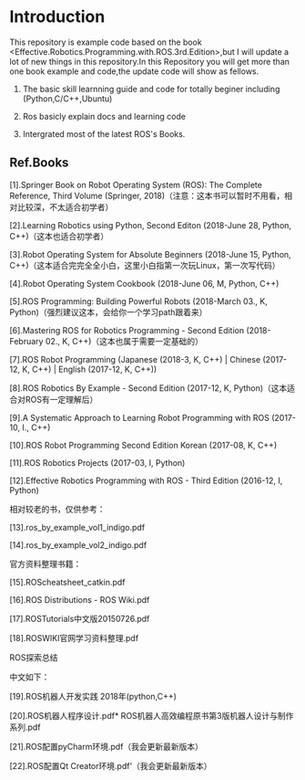 # Introduction


This repository is example code based on the book <Effective.Robotics.Programming.with.ROS.3rd.Edition>,but I will update a lot of new things in this repository.In this Repository you will get more than one book example and code,the update code will show as fellows.


1. The basic skill learnning guide and code for totally beginer including (Python,C/C++,Ubuntu)


2. Ros basicly explain docs and learning code


3. Intergrated most of the latest ROS's Books.

## Ref.Books

[1].Springer Book on Robot Operating System (ROS): The Complete Reference, Third Volume (Springer, 2018)（注意：这本书可以暂时不用看，相对比较深，不太适合初学者）


[2].Learning Robotics using Python, Second Editon (2018-June 28, Python, C++)（这本也适合初学者）


[3].Robot Operating System for Absolute Beginners (2018-June 15, Python, C++)（这本适合完完全全小白，这里小白指第一次玩Linux，第一次写代码）


[4].Robot Operating System Cookbook (2018-June 06, M, Python, C++)


[5].ROS Programming: Building Powerful Robots (2018-March 03., K, Python)（强烈建议这本，会给你一个学习path跟着来）


[6].Mastering ROS for Robotics Programming - Second Edition (2018-February 02., K, C++)（这本也属于需要一定基础的）


[7].ROS Robot Programming (Japanese (2018-3, K, C++) | Chinese (2017-12, K, C++) | English (2017-12, K, C++))


[8].ROS Robotics By Example - Second Edition (2017-12, K, Python)（这本适合对ROS有一定理解后）


[9].A Systematic Approach to Learning Robot Programming with ROS (2017-10, I., C++)


[10].ROS Robot Programming Second Edition Korean (2017-08, K, C++)


[11].ROS Robotics Projects (2017-03, I, Python)

[12].Effective Robotics Programming with ROS - Third Edition (2016-12, I, Python)


相对较老的书，仅供参考：


[13].ros_by_example_vol1_indigo.pdf


[14].ros_by_example_vol2_indigo.pdf


官方资料整理书籍：


[15].ROScheatsheet_catkin.pdf


[16].ROS Distributions - ROS Wiki.pdf


[17].ROSTutorials中文版20150726.pdf


[18].ROSWIKI官网学习资料整理.pdf


ROS探索总结


中文如下：


[19].ROS机器人开发实践 2018年(python,C++)


[20].ROS机器人程序设计.pdf* ROS机器人高效编程原书第3版机器人设计与制作系列.pdf


[21].ROS配置pyCharm环境.pdf（我会更新最新版本）


[22].ROS配置Qt Creator环境.pdf'（我会更新最新版本）


